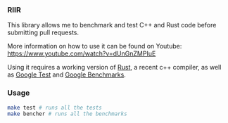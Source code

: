 ### RIIR

This library allows me to benchmark and test C++ and Rust code before submitting pull requests.

More information on how to use it can be found on Youtube: https://www.youtube.com/watch?v=dUnGnZMPIuE

Using it requires a working version of [Rust](https://www.rust-lang.org/learn/get-started), a recent c++ compiler, as well as [Google Test](https://github.com/google/googletest) and [Google Benchmarks](https://github.com/google/benchmark).

### Usage

```bash
make test # runs all the tests
make bencher # runs all the benchmarks
```
